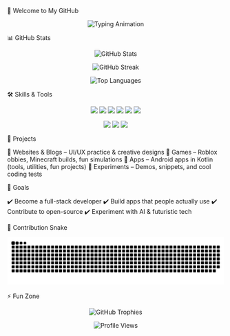 👋 Welcome to My GitHub
<p align="center"> <img src="https://readme-typing-svg.herokuapp.com?font=Fira+Code&size=30&duration=4000&pause=1000&color=00F7FF&center=true&vCenter=true&width=700&lines=💻+Developer+%7C+Learner+%7C+Creator;🚀+Building+Apps,+Games,+and+Websites;🌟+Always+Learning+New+Tech" alt="Typing Animation" /> </p>
📊 GitHub Stats
<p align="center"> <img src="https://github-readme-stats.vercel.app/api?username=YOURUSERNAME&show_icons=true&theme=tokyonight&hide_border=true" alt="GitHub Stats" /> </p> <p align="center"> <img src="https://github-readme-streak-stats.herokuapp.com?user=YOURUSERNAME&theme=tokyonight&hide_border=true" alt="GitHub Streak" /> </p> <p align="center"> <img src="https://github-readme-stats.vercel.app/api/top-langs/?username=YOURUSERNAME&layout=compact&theme=tokyonight&hide_border=true" alt="Top Languages" /> </p>
🛠️ Skills & Tools
<p align="center"> <img src="https://img.shields.io/badge/Code-Python-blue?style=for-the-badge&logo=python" /> <img src="https://img.shields.io/badge/Code-Java-red?style=for-the-badge&logo=coffeescript" /> <img src="https://img.shields.io/badge/Code-Kotlin-purple?style=for-the-badge&logo=kotlin" /> <img src="https://img.shields.io/badge/Code-Lua-lightblue?style=for-the-badge&logo=lua" /> <img src="https://img.shields.io/badge/Web-HTML-orange?style=for-the-badge&logo=html5" /> <img src="https://img.shields.io/badge/Web-CSS-blue?style=for-the-badge&logo=css3" /> </p> <p align="center"> <img src="https://img.shields.io/badge/Editor-VSCode-blue?style=for-the-badge&logo=visual-studio-code" /> <img src="https://img.shields.io/badge/Editor-IntelliJIDEA-purple?style=for-the-badge&logo=intellijidea" /> <img src="https://img.shields.io/badge/Tools-GitHub-black?style=for-the-badge&logo=github" /> </p>
🚀 Projects

🔹 Websites & Blogs – UI/UX practice & creative designs
🔹 Games – Roblox obbies, Minecraft builds, fun simulations
🔹 Apps – Android apps in Kotlin (tools, utilities, fun projects)
🔹 Experiments – Demos, snippets, and cool coding tests

🌱 Goals

✔️ Become a full-stack developer
✔️ Build apps that people actually use
✔️ Contribute to open-source
✔️ Experiment with AI & futuristic tech

🐍 Contribution Snake
<p align="center"> <img src="https://github.com/Platane/snk/raw/output/github-contribution-grid-snake.svg" alt="snake gif" /> </p>
⚡ Fun Zone
<p align="center"> <img src="https://github-profile-trophy.vercel.app/?username=YOURUSERNAME&theme=tokyonight&margin-w=15&margin-h=15&column=7" alt="GitHub Trophies" /> </p> <p align="center"> <img src="https://komarev.com/ghpvc/?username=YOURUSERNAME&style=for-the-badge&color=blue" alt="Profile Views" /> </p>

